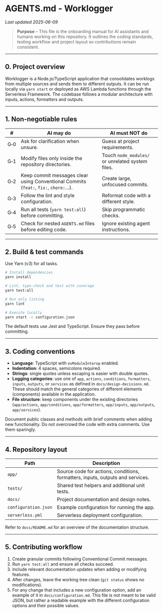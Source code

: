 # AGENTS.md - Worklogger

*Last updated 2025-06-09*

> **Purpose** – This file is the onboarding manual for AI assistants and humans working on this repository. It outlines the coding standards, testing workflow and project layout so contributions remain consistent.

---

## 0. Project overview

Worklogger is a Node.js/TypeScript application that consolidates worklogs from multiple sources and sends them to different outputs. It can be run locally via `yarn start` or deployed as AWS Lambda functions through the Serverless Framework. The codebase follows a modular architecture with inputs, actions, formatters and outputs.

---

## 1. Non‑negotiable rules

| #  | AI **may** do                                            | AI **must NOT** do |
|----|----------------------------------------------------------|--------------------|
| G‑0| Ask for clarification when unsure.                       | Guess at project requirements. |
| G‑1| Modify files only inside the repository directories.     | Touch `node_modules/` or unrelated system files. |
| G‑2| Keep commit messages clear using Conventional Commits (`feat:`, `fix:`, `chore:`…). | Create large, unfocused commits. |
| G‑3| Follow the lint and style configuration.                 | Reformat code with a different style. |
| G‑4| Run all tests (`yarn test:all`) before committing.        | Skip programmatic checks. |
| G‑5| Check for nested `AGENTS.md` files before editing code.  | Ignore existing agent instructions. |

---

## 2. Build & test commands

Use Yarn (v3) for all tasks.

```bash
# Install dependencies
yarn install

# Lint, type‑check and test with coverage
yarn test:all

# Run only linting
yarn lint

# Execute locally
yarn start -c configuration.json
```

The default tests use Jest and TypeScript. Ensure they pass before committing.

---

## 3. Coding conventions

* **Language**: TypeScript with `esModuleInterop` enabled.
* **Indentation**: 4 spaces, semicolons required.
* **Strings**: single quotes unless escaping is easier with double quotes.
* **Logging categories**: use one of `app`, `actions`, `conditions`, `formatters`, `inputs`, `outputs`, or `services` as defined in `docs/design-decisions.md`. These should match the general categories of different elements (components) available in the application.
* **File structure**: keep components under the existing directories (`app/actions`, `app/conditions`, `app/formatters`, `app/inputs`, `app/outputs`, `app/services`).

Document public classes and methods with brief comments when adding new functionality. Do not overcrowd the code with extra comments. Use them sparingly.

---

## 4. Repository layout

| Path            | Description                                   |
|-----------------|-----------------------------------------------|
| `app/`          | Source code for actions, conditions, formatters, inputs, outputs and services. |
| `tests/`        | Shared test helpers and additional unit tests. |
| `docs/`         | Project documentation and design notes.        |
| `configuration.json` | Example configuration for running the app. |
| `serverless.yml`| Serverless deployment configuration.           |

Refer to `docs/README.md` for an overview of the documentation structure.

---

## 5. Contributing workflow

1. Create granular commits following Conventional Commit messages.
2. Run `yarn test:all` and ensure all checks succeed.
3. Include relevant documentation updates when adding or modifying features.
4. After changes, leave the working tree clean (`git status` shows no modifications).
5. For any change that includes a new configuration option, add an example of it in `docs/configuration.md`. This file is not meant to be valid JSON, but rather a readable example with the different configuration options and their possible values.


